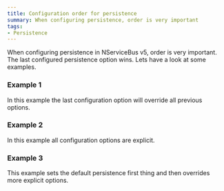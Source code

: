 ```yaml
---
title: Configuration order for persistence
summary: When configuring persistence, order is very important
tags:
- Persistence
---
```


When configuring persistence in NServiceBus v5, order is very important.
The last configured persistence option wins.
Lets have a look at some examples.

### Example 1
In this example the last configuration option will override all previous options.
<!-- import PersistenceOrder_Incorrect-V5 -->

### Example 2
In this example all configuration options are explicit.
<!-- import PersistenceOrder_Explicit-V5 -->

### Example 3
This example sets the default persistence first thing and then overrides more explicit options.
<!-- import PersistenceOrder_Correct-V5 -->